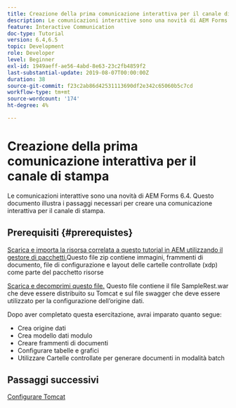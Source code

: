 ```yaml
---
title: Creazione della prima comunicazione interattiva per il canale di stampa
description: Le comunicazioni interattive sono una novità di AEM Forms 6.4. Questo documento illustra i passaggi necessari per creare una comunicazione interattiva per il canale di stampa.
feature: Interactive Communication
doc-type: Tutorial
version: 6.4,6.5
topic: Development
role: Developer
level: Beginner
exl-id: 1949aeff-ae56-4abd-8e63-23c2fb4859f2
last-substantial-update: 2019-08-07T00:00:00Z
duration: 38
source-git-commit: f23c2ab86d42531113690df2e342c65060b5c7cd
workflow-type: tm+mt
source-wordcount: '174'
ht-degree: 4%

---
```


# Creazione della prima comunicazione interattiva per il canale di stampa

Le comunicazioni interattive sono una novità di AEM Forms 6.4. Questo documento illustra i passaggi necessari per creare una comunicazione interattiva per il canale di stampa.

## Prerequisiti {#prerequistes}

[Scarica e importa la risorsa correlata a questo tutorial in AEM utilizzando il gestore di pacchetti.](assets/gettingstartedassets.zip)Questo file zip contiene immagini, frammenti di documento, file di configurazione e layout delle cartelle controllate (xdp) come parte del pacchetto risorse

[Scarica e decomprimi questo file.](assets/warfileandswaggerfile.zip) Questo file contiene il file SampleRest.war che deve essere distribuito su Tomcat e sul file swagger che deve essere utilizzato per la configurazione dell’origine dati.

Dopo aver completato questa esercitazione, avrai imparato quanto segue:

* Crea origine dati
* Crea modello dati modulo
* Creare frammenti di documenti
* Configurare tabelle e grafici
* Utilizzare Cartelle controllate per generare documenti in modalità batch


## Passaggi successivi

[Configurare Tomcat](./set-up-tomcat.md)
